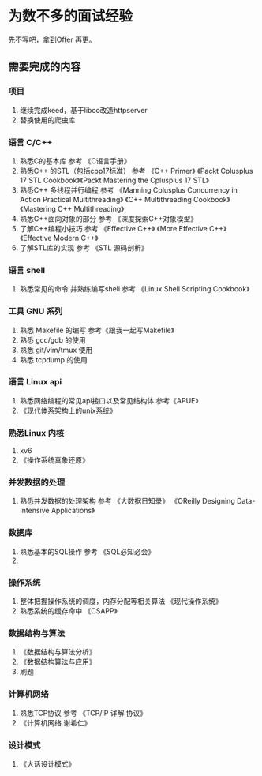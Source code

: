 # 为数不多的面试经验
先不写吧，拿到Offer 再更。

## 需要完成的内容

### 项目
1. 继续完成keed，基于libco改造httpserver
2. 替换使用的爬虫库

### 语言 C/C++
1. 熟悉C的基本库  参考 《C语言手册》
2. 熟悉C++ 的STL（包括cpp17标准） 参考 《C++ Primer》 《Packt Cplusplus 17 STL Cookbook》《Packt Mastering the Cplusplus 17 STL》
3. 熟悉C++ 多线程并行编程  参考 《Manning Cplusplus Concurrency in Action  Practical Multithreading》 《C++ Multithreading Cookbook》《Mastering C++ Multithreading》
4. 熟悉C++面向对象的部分  参考 《深度探索C++对象模型》
5. 了解C++编程小技巧  参考 《Effective C++》 《More Effective C++》 《Effective Modern C++》
6. 了解STL库的实现  参考 《STL 源码剖析》

### 语言 shell
1. 熟悉常见的命令 并熟练编写shell   参考 《Linux Shell Scripting Cookbook》

### 工具 GNU 系列
1. 熟悉 Makefile 的编写   参考《跟我一起写Makefile》
2. 熟悉 gcc/gdb 的使用 
3. 熟悉 git/vim/tmux 使用
4. 熟悉 tcpdump 的使用


### 语言 Linux api
1. 熟悉网络编程的常见api接口以及常见结构体  参考《APUE》
2. 《现代体系架构上的unix系统》


### 熟悉Linux 内核
1. xv6
2. 《操作系统真象还原》



### 并发数据的处理
1. 熟悉并发数据的处理架构  参考 《大数据日知录》 《OReilly Designing Data-Intensive Applications》

### 数据库
1. 熟悉基本的SQL操作  参考 《SQL必知必会》
2. 

### 操作系统
1. 整体把握操作系统的调度，内存分配等相关算法 《现代操作系统》
2. 熟悉系统的缓存命中  《CSAPP》

### 数据结构与算法
1. 《数据结构与算法分析》
2. 《数据结构算法与应用》
3. 刷题

### 计算机网络
1. 熟悉TCP协议   参考 《TCP/IP 详解 协议》
2. 《计算机网络 谢希仁》

### 设计模式
1. 《大话设计模式》